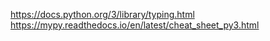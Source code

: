 https://docs.python.org/3/library/typing.html
https://mypy.readthedocs.io/en/latest/cheat_sheet_py3.html
